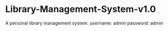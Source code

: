 # Library-Management-System-v1.0
A personal library management system.
username: admin
password: admin
